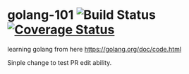 # golang-101 ![Build Status](https://github.com/lronpaw/golang-101/workflows/Go/badge.svg) [![Coverage Status](https://coveralls.io/repos/github/lronpaw/golang-101/badge.svg?branch=master)](https://coveralls.io/github/lronpaw/golang-101?branch=master)
learning golang from here https://golang.org/doc/code.html

Sinple change to test PR edit ability.
